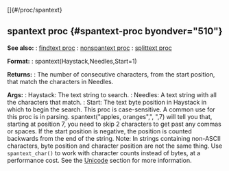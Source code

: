[]{#/proc/spantext}
## spantext proc {#spantext-proc byondver="510"}
**See also:**
:   [findtext proc](#/proc/findtext)
:   [nonspantext proc](#/proc/nonspantext)
:   [splittext proc](#/proc/splittext)
<!-- -->
**Format:**
:   spantext(Haystack,Needles,Start=1)
<!-- -->
**Returns:**
:   The number of consecutive characters, from the start position, that
    match the characters in Needles.
<!-- -->
**Args:**
:   Haystack: The text string to search.
:   Needles: A text string with all the characters that match.
:   Start: The text byte position in Haystack in which to begin the
    search.
This proc is case-sensitive. A common use for this proc is in parsing.
spantext(\"apples, oranges\",\", \",7) will tell you that, starting at
position 7, you need to skip 2 characters to get past any commas or
spaces.
If the start position is negative, the position is counted backwards
from the end of the string.
Note: In strings containing non-ASCII characters, byte position and
character position are not the same thing. Use `spantext_char()` to work
with character counts instead of bytes, at a performance cost. See the
[Unicode](#/%7Bnotes%7D/Unicode) section for more information.